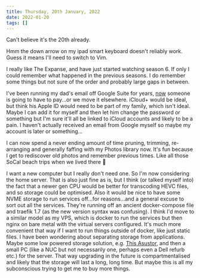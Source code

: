 ```yaml
---
title: Thursday, 20th January, 2022
date: 2022-01-20
tags: []
---
```


Can't believe it's the 20th already.

Hmm the down arrow on my ipad smart keyboard doesn't reliably work. Guess it means I'll need to switch to Vim.

I really like The Expanse, and have just started watching season 6. If only I could remember what happened in the previous seasons. I do remember some things but not sure of the order and probably large gaps in between.

I've been running my dad's email off Google Suite for years, [now](https://9to5google.com/2022/01/19/g-suite-legacy-free-edition/) someone is going to have to pay...or we move it elsewhere. iCloud+ would be ideal, but think his Apple ID would need to be part of my family, which isn't ideal. Maybe I can add it for myself and then let him change the password or something but I'm sure it'll all be linked to iCloud accounts and likely to be a pain. I haven't actually received an email from Google myself so maybe my account is later or something...

I can now spend a never ending amount of time pruning, trimming, re-arranging and generally faffing with my Photos library now. It's fun because I get to rediscover old photos and remember previous times. Like all those SoCal beach trips when we lived there 🌄

I want a new computer but I really don't need one. So I'm now considering the home server. That is also just fine as is, but I think (or talked myself into) the fact that a newer gen CPU would be better for transcoding HEVC files, and so storage could be optimised. Also it would be nice to have some NVME storage to run services off...for reasons...and a general excuse to sort out all the services. They're running off an ancient docker-compose file and traefik 1.7 (as the new version syntax was confusing). I think I'd move to a similar model as my VPS, which is docker to run the services but then nginx on bare metal with the virtual servers configured. It's much more convenient that way if I want to run things outside of docker, like just static files. I have been wondering about separating storage from applications. Maybe some low powered storage solution, e.g. [This Asustor](https://www.asustor.com/en/product?p_id=71), and then a small PC (like a NUC but not necessarily one, perhaps even a Dell refurb etc.) for the server. That way upgrading in the future is compartmentalised and likely that the storage will last a long, long time. But maybe this is all my subconscious trying to get me to buy more things.

